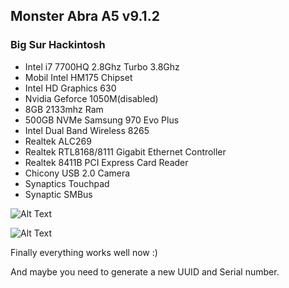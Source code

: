 ## Monster Abra A5 v9.1.2
### Big Sur Hackintosh

* Intel i7 7700HQ 2.8Ghz Turbo 3.8Ghz
* Mobil Intel HM175 Chipset
* Intel HD Graphics 630
* Nvidia Geforce 1050M(disabled)
* 8GB 2133mhz Ram
* 500GB NVMe Samsung 970 Evo Plus
* Intel Dual Band Wireless 8265
* Realtek ALC269
* Realtek RTL8168/8111 Gigabit Ethernet Controller
* Realtek 8411B PCI Express Card Reader
* Chicony USB 2.0 Camera
* Synaptics Touchpad
* Synaptic SMBus

![Alt Text](https://github.com/totor-iot/Monster_BigSur/blob/master/Abra-A5-v9.jpg)

![Alt Text](https://github.com/totor-iot/Monster_BigSur/blob/master/BigSur.png)

Finally everything works well now :)

And maybe you need to generate a new UUID and Serial number.

